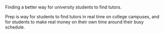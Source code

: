 Finding a better way for university students to find tutors.

Prep is way for students to find tutors in real time on college campuses, and for students to make real money on their own time around their busy schedule.

